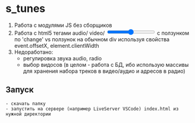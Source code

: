 # s_tunes

1. Работа с модулями JS без сборщиков
2.  Работа c html5 тегами audio/ video/ <input type="range" > с ползунком по 'change' vs ползунок на обычном div используя свойства event.offsetX, element.clientWidth
3. Недоработано:
	- регулировка звука audio, radio
	- выбор видосов (в целом - работа с БД, ибо использую массивы для хранения набора треков в видео/аудио и адресов в радио)

## Запуск 
	- скачать папку
	- запустить на сервере (например LiveServer VSCode) index.html из нужной директории
